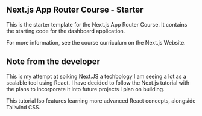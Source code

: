 ## Next.js App Router Course - Starter

This is the starter template for the Next.js App Router Course. It contains the starting code for the dashboard application.

For more information, see the course curriculum on the Next.js Website.

## Note from the developer

This is my attempt at spiking Next.JS a techbology I am seeing a lot as a scalable tool using React. I have decided to follow the Next.js tutorial with the plans to incorporate it into future projects I plan on building.

This tutorial lso features learning more advanced React concepts, alongside Tailwind CSS.
